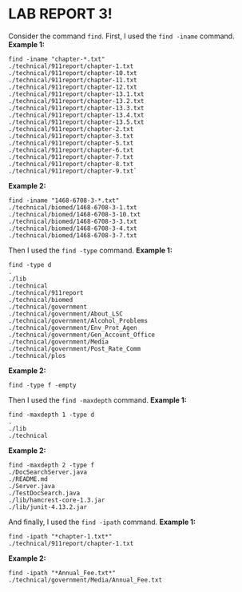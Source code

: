# LAB REPORT 3!
Consider the command `find`.
First, I used the `find -iname` command.
**Example 1:**
<pre><code>find -iname "chapter-*.txt"
./technical/911report/chapter-1.txt
./technical/911report/chapter-10.txt
./technical/911report/chapter-11.txt
./technical/911report/chapter-12.txt
./technical/911report/chapter-13.1.txt
./technical/911report/chapter-13.2.txt
./technical/911report/chapter-13.3.txt
./technical/911report/chapter-13.4.txt
./technical/911report/chapter-13.5.txt
./technical/911report/chapter-2.txt
./technical/911report/chapter-3.txt
./technical/911report/chapter-5.txt
./technical/911report/chapter-6.txt
./technical/911report/chapter-7.txt
./technical/911report/chapter-8.txt
./technical/911report/chapter-9.txt`</code></pre>
**Example 2:**
<pre><code>find -iname "1468-6708-3-*.txt"
./technical/biomed/1468-6708-3-1.txt
./technical/biomed/1468-6708-3-10.txt
./technical/biomed/1468-6708-3-3.txt
./technical/biomed/1468-6708-3-4.txt
./technical/biomed/1468-6708-3-7.txt</code></pre>
Then I used the `find -type` command.
**Example 1:**
<pre><code>find -type d
.
./lib
./technical
./technical/911report
./technical/biomed
./technical/government
./technical/government/About_LSC
./technical/government/Alcohol_Problems
./technical/government/Env_Prot_Agen
./technical/government/Gen_Account_Office
./technical/government/Media
./technical/government/Post_Rate_Comm
./technical/plos</code></pre>
**Example 2:**
<pre><code>find -type f -empty</code></pre>
Then I used the `find -maxdepth` command.
**Example 1:**
<pre><code>find -maxdepth 1 -type d
.
./lib
./technical</code></pre>
**Example 2:**
<pre><code>find -maxdepth 2 -type f 
./DocSearchServer.java
./README.md
./Server.java
./TestDocSearch.java
./lib/hamcrest-core-1.3.jar
./lib/junit-4.13.2.jar</code></pre>
And finally, I used the `find -ipath` command.
**Example 1:**
<pre><code>find -ipath "*chapter-1.txt*"
./technical/911report/chapter-1.txt</code></pre>
**Example 2:**
<pre><code>find -ipath "*Annual_Fee.txt*"
./technical/government/Media/Annual_Fee.txt</code></pre>
